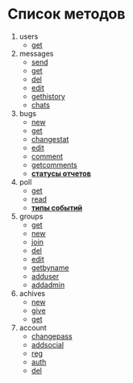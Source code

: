 # Список методов
1. users
    * [get](users/get.md "Перейти")
2. messages
    * [send](messages/send.md "Перейти")
    * [get](messages/get.md "Перейти")
    * [del](messages/del.md "Перейти")
    * [edit](messages/edit.md "Перейти")
    * [gethistory](messages/gethistory.md "Перейти")
    * [chats](messages/chats.md "Перейти")
3. bugs
    * [new](bugs/new.md "Перейти")
    * [get](bugs/get.md "Перейти")
    * [changestat](bugs/changestat.md "Перейти")
    * [edit](bugs/edit.md "Перейти")
    * [comment](bugs/comment.md "Перейти")
    * [getcomments](bugs/getcomments.md "Перейти")
    * __[статусы отчетов](bugs/statuses.md "Перейти")__
4. poll
    * [get](poll/get.md "Перейти")
    * [read](poll/read.md "Перейти")
    * __[типы событий](poll/types.md "Перейти")__
5. groups
    * [get](groups/get.md "Перейти")
    * [new](groups/new.md "Перейти")
    * [join](groups/join.md "Перейти")
    * [del](groups/del.md "Перейти")
    * [edit](groups/edit.md "Перейти")
    * [getbyname](groups/getbyname.md "Перейти")
    * [adduser](groups/adduser.md "Перейти")
    * [addadmin](groups/addadmin.md)
6. achives
    * [new](achives/new.md "Перейти")
    * [give](achives/give.md "Перейти")
    * [get](achives/get.md "Перейти")
7. account
    * [changepass](account/changepass.md "Перейти")
    * [addsocial](account/addsocial.md "Перейти")
    * [reg](account/reg.md "Перейти")
    * [auth](account/auth.md "Перейти")
    * [del](account/del.md "Перейти")    
